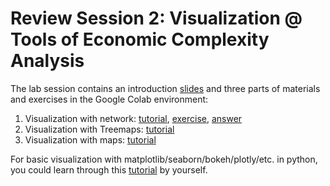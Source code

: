 # Review Session 2: Visualization @ Tools of Economic Complexity Analysis

The lab session contains an introduction [slides](https://docs.google.com/presentation/d/1URZammv5GSz4Ox8O_7UEcLpexjRsqYu9/edit?usp=sharing&ouid=103090252117033866349&rtpof=true&sd=true) and three parts of materials and exercises in the Google Colab environment:

1. Visualization with network: [tutorial](https://colab.research.google.com/drive/1fOJy5VK7MKSk0WDCrMCKhXVuh5PIEkXj), [exercise](https://colab.research.google.com/drive/1LbhvQfB6aEFfUab3cT4kvYVswnNdsNoI), [answer](https://colab.research.google.com/drive/1aL_YB3pRO1-_vT3VTssbvrd08IkwEjll)
2. Visualization with Treemaps: [tutorial](https://colab.research.google.com/drive/1gSgO74bBSi8kXpS18ApphGbvekGMKulK)
3. Visualization with maps: [tutorial](https://colab.research.google.com/drive/10OQGFzGh1mQdrv_z7M9-8z8gr3uN0v-p)

For basic visualization with matplotlib/seaborn/bokeh/plotly/etc. in python, you could learn through this [tutorial](https://colab.research.google.com/notebooks/charts.ipynb) by yourself.
